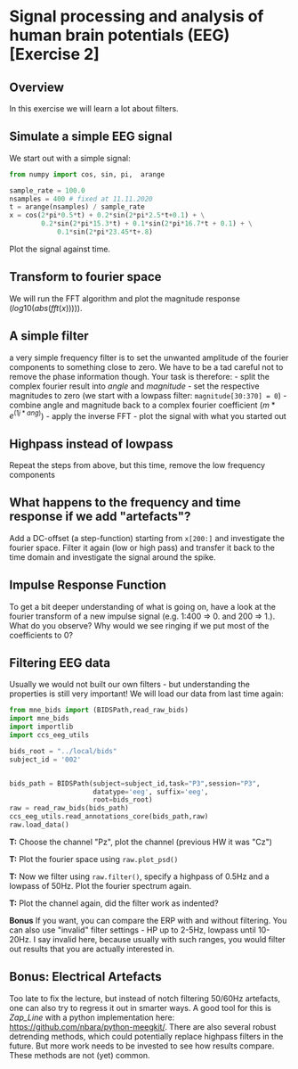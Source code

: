 # Signal processing and analysis of human brain potentials (EEG) [Exercise 2]
## Overview
In this exercise we will learn a lot about filters.

## Simulate a simple EEG signal
We start out with a simple signal:

```python
from numpy import cos, sin, pi,  arange

sample_rate = 100.0
nsamples = 400 # fixed at 11.11.2020
t = arange(nsamples) / sample_rate
x = cos(2*pi*0.5*t) + 0.2*sin(2*pi*2.5*t+0.1) + \
        0.2*sin(2*pi*15.3*t) + 0.1*sin(2*pi*16.7*t + 0.1) + \
            0.1*sin(2*pi*23.45*t+.8)
```   
Plot the signal against time.

## Transform to fourier space
We will run the FFT algorithm and plot the magnitude response ($log10(abs(fft(x))))$).

## A simple filter
a very simple frequency filter is to set the unwanted amplitude of the fourier components to something close to zero.  We have to be a tad careful not to remove the phase information though.
Your task is therefore:
    - split the complex fourier result into *angle* and *magnitude* 
    - set the respective magnitudes to zero (we start with a lowpass filter: `magnitude[30:370] = 0`)
    - combine angle and magnitude back to a complex fourier coefficient ($m*e^(1j*ang)$)
    - apply the inverse FFT
    - plot the signal with what you started out

## Highpass instead of lowpass
Repeat the steps from above, but this time, remove the low frequency components


## What happens to the frequency and time response if we add "artefacts"?
 Add a DC-offset (a step-function) starting from `x[200:]` and investigate the fourier space. Filter it again (low or high pass) and transfer it back to the time domain and investigate the signal around the spike.

 ## Impulse Response Function
 To get a bit deeper understanding of what is going on, have a look at the fourier transform of a new impulse signal (e.g. 1:400 => 0. and 200 => 1.). What do you observe?
 Why would we see ringing if we put most of the coefficients to 0?

 ## Filtering EEG data
Usually we would not built our own filters - but understanding the properties is still very important! We will load our data from last time again:
```python
from mne_bids import (BIDSPath,read_raw_bids)
import mne_bids
import importlib
import ccs_eeg_utils

bids_root = "../local/bids"
subject_id = '002'


bids_path = BIDSPath(subject=subject_id,task="P3",session="P3",
                     datatype='eeg', suffix='eeg',
                     root=bids_root)
raw = read_raw_bids(bids_path)
ccs_eeg_utils.read_annotations_core(bids_path,raw)
raw.load_data()
```


**T:** Choose the channel "Pz", plot the channel (previous HW it was "Cz")

**T:** Plot the fourier space using `raw.plot_psd()`

**T:** Now we filter using `raw.filter()`, specify a highpass of 0.5Hz and a lowpass of 50Hz. Plot the fourier spectrum again.

**T:** Plot the channel again, did the filter work as indented?

**Bonus** If you want, you can compare the ERP with and without filtering. You can also use "invalid" filter settings - HP up to 2-5Hz, lowpass until 10-20Hz. I say invalid here, because usually with such ranges, you would filter out results that you are actually interested in.

## Bonus: Electrical Artefacts
Too late to fix the lecture, but instead of notch filtering 50/60Hz artefacts, one can also try to regress it out in smarter ways. A good tool for this is *Zap_Line* with a python implementation here: https://github.com/nbara/python-meegkit/. There are also several robust detrending methods, which could potentially replace highpass filters in the future. But more work needs to be invested to see how results compare. These methods are not (yet) common.

